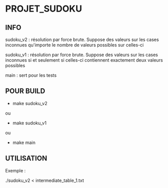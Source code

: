 # PROJET_SUDOKU

INFO
----

  sudoku_v2 : résolution par force brute. Suppose des valeurs sur les cases inconnues qu'importe le nombre de valeurs possibles sur celles-ci
  
  sudoku_v1 : résolution par force brute. Suppose des valeurs sur les cases inconnues si et seulement si celles-ci contiennent exactement deux valeurs possibles
  
  main : sert pour les tests

POUR BUILD
----------

- make sudoku_v2

ou

- make sudoku_v1

ou

- make main

UTILISATION
-----------
 Exemple :
 
 ./sudoku_v2 < intermediate_table_1.txt


